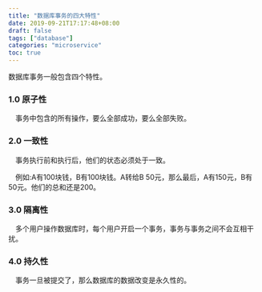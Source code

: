 ```yaml
---
title: "数据库事务的四大特性"
date: 2019-09-21T17:17:48+08:00
draft: false
tags: ["database"]
categories: "microservice"
toc: true
---
```

数据库事务一般包含四个特性。
### 1.0 原子性
&emsp;事务中包含的所有操作，要么全部成功，要么全部失败。

### 2.0 一致性
&emsp;事务执行前和执行后，他们的状态必须处于一致。

&emsp;例如:A有100块钱，B有100块钱。A转给B 50元，那么最后，A有150元，B有50元。他们的总和还是200。

### 3.0 隔离性
&emsp;多个用户操作数据库时，每个用户开启一个事务，事务与事务之间不会互相干扰。

### 4.0 持久性
&emsp;事务一旦被提交了，那么数据库的数据改变是永久性的。



